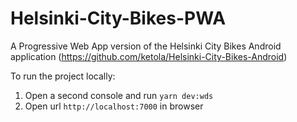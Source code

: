 # Helsinki-City-Bikes-PWA

A Progressive Web App version of the Helsinki City Bikes Android application (https://github.com/ketola/Helsinki-City-Bikes-Android)

To run the project locally:
1) Open a second console and run `yarn dev:wds`
2) Open url `http://localhost:7000` in browser
